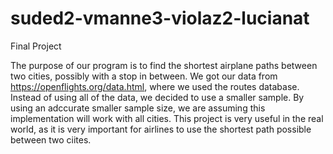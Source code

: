 # suded2-vmanne3-violaz2-lucianat
Final Project

The purpose of our program is to find the shortest airplane paths between two cities, possibly with a stop in 
between. We got our data from https://openflights.org/data.html, where we used the routes database. Instead of
using all of the data, we decided to use a smaller sample. By using an adccurate smaller sample size, we are assuming
this implementation will work with all cities. This project is very useful in the real world, as it is very important for airlines to use the shortest path possible between two ciites.